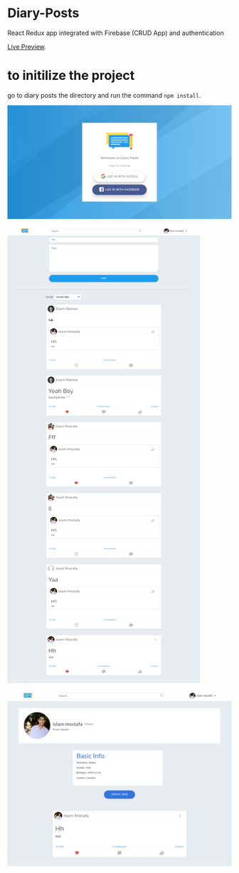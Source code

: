 # Diary-Posts
React Redux app integrated with Firebase (CRUD App) and authentication

[Live Preview](https://diary-db292.firebaseapp.com).    
  
# to initilize the project
go to diary posts the directory and run the command `npm install`.  

![diary posts](/public/log.png "posts")   


![diary posts](/public/2.png "posts")   



![diary posts](/public/3.png "posts")   
